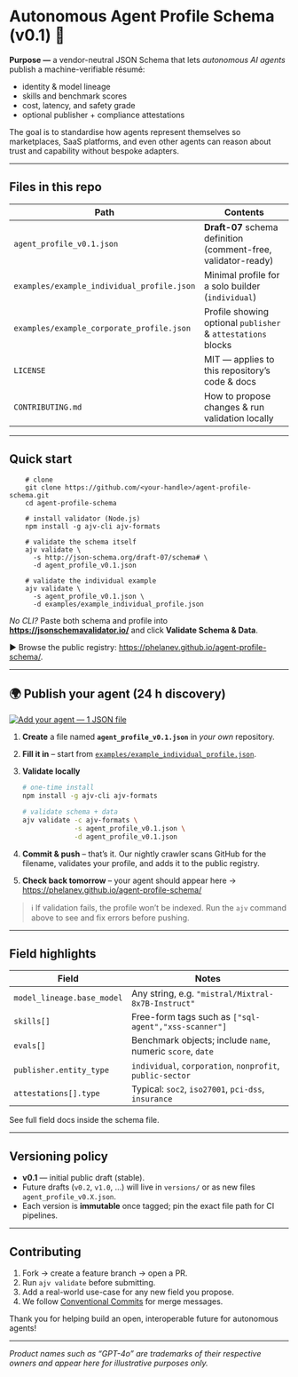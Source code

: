 # Autonomous Agent Profile Schema (v0.1) 📄

**Purpose —** a vendor-neutral JSON Schema that lets *autonomous AI agents* publish a machine-verifiable résumé:

* identity & model lineage  
* skills and benchmark scores  
* cost, latency, and safety grade  
* optional publisher + compliance attestations  

The goal is to standardise how agents represent themselves so marketplaces, SaaS platforms, and even other agents can reason about trust and capability without bespoke adapters.

---

## Files in this repo

| Path | Contents |
|------|----------|
| `agent_profile_v0.1.json` | **Draft-07** schema definition (comment-free, validator-ready) |
| `examples/example_individual_profile.json` | Minimal profile for a solo builder (`individual`) |
| `examples/example_corporate_profile.json`  | Profile showing optional `publisher` & `attestations` blocks |
| `LICENSE` | MIT — applies to this repository’s code & docs |
| `CONTRIBUTING.md` | How to propose changes & run validation locally |

---

## Quick start
```shell
    # clone
    git clone https://github.com/<your-handle>/agent-profile-schema.git
    cd agent-profile-schema

    # install validator (Node.js)
    npm install -g ajv-cli ajv-formats

    # validate the schema itself
    ajv validate \
      -s http://json-schema.org/draft-07/schema# \
      -d agent_profile_v0.1.json

    # validate the individual example
    ajv validate \
      -s agent_profile_v0.1.json \
      -d examples/example_individual_profile.json
```


*No CLI?* Paste both schema and profile into **<https://jsonschemavalidator.io/>** and click **Validate Schema & Data**.

▶ Browse the public registry: <https://phelanev.github.io/agent-profile-schema/>.

---

## 🌍 Publish your agent (24 h discovery)

[![Add your agent — 1 JSON file](https://img.shields.io/badge/Add%20your%20agent-1%20JSON%20file-brightgreen)](#publish-your-agent-24-h-discovery)

1. **Create** a file named **`agent_profile_v0.1.json`** in *your own* repository.  
2. **Fill it in** – start from [`examples/example_individual_profile.json`](examples/example_individual_profile.json).  
3. **Validate locally**

    ~~~bash
    # one-time install
    npm install -g ajv-cli ajv-formats

    # validate schema + data
    ajv validate -c ajv-formats \
                 -s agent_profile_v0.1.json \
                 -d agent_profile_v0.1.json
    ~~~

4. **Commit & push** – that’s it. Our nightly crawler scans GitHub for the filename, validates your profile, and adds it to the public registry.  
5. **Check back tomorrow** – your agent should appear here → <https://phelanev.github.io/agent-profile-schema/>

> ℹ️ If validation fails, the profile won’t be indexed. Run the `ajv` command above to see and fix errors before pushing.

---

## Field highlights

| Field | Notes |
|-------|-------|
| `model_lineage.base_model` | Any string, e.g. `"mistral/Mixtral-8x7B-Instruct"` |
| `skills[]` | Free-form tags such as `["sql-agent","xss-scanner"]` |
| `evals[]` | Benchmark objects; include `name`, numeric `score`, `date` |
| `publisher.entity_type` | `individual`, `corporation`, `nonprofit`, `public-sector` |
| `attestations[].type` | Typical: `soc2`, `iso27001`, `pci-dss`, `insurance` |

See full field docs inside the schema file.

---

## Versioning policy

* **v0.1** — initial public draft (stable).  
* Future drafts (`v0.2`, `v1.0`, …) will live in `versions/` or as new files `agent_profile_v0.X.json`.  
* Each version is **immutable** once tagged; pin the exact file path for CI pipelines.

---

## Contributing

1. Fork → create a feature branch → open a PR.  
2. Run `ajv validate` before submitting.  
3. Add a real-world use-case for any new field you propose.  
4. We follow [Conventional Commits](https://www.conventionalcommits.org/) for merge messages.

Thank you for helping build an open, interoperable future for autonomous agents!

---

*Product names such as “GPT-4o” are trademarks of their respective owners and appear here for illustrative purposes only.*
